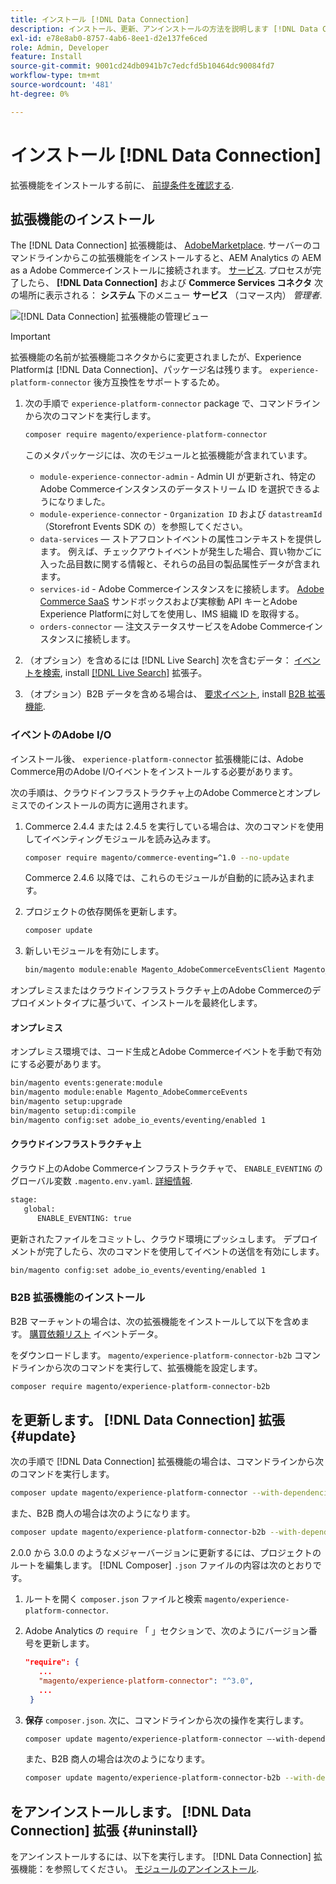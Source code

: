 ```yaml
---
title: インストール [!DNL Data Connection]
description: インストール、更新、アンインストールの方法を説明します [!DNL Data Connection] Adobe Commerceからの拡張。
exl-id: e78e8ab0-8757-4ab6-8ee1-d2e137fe6ced
role: Admin, Developer
feature: Install
source-git-commit: 9001cd24db0941b7c7edcfd5b10464dc90084fd7
workflow-type: tm+mt
source-wordcount: '481'
ht-degree: 0%

---
```


# インストール [!DNL Data Connection]

拡張機能をインストールする前に、 [前提条件を確認する](overview.md#prereqs).

## 拡張機能のインストール

The [!DNL Data Connection] 拡張機能は、 [AdobeMarketplace](https://commercemarketplace.adobe.com/magento-experience-platform-connector.html). サーバーのコマンドラインからこの拡張機能をインストールすると、AEM Analytics の AEM as a Adobe Commerceインストールに接続されます。 [サービス](../landing/saas.md). プロセスが完了したら、 **[!DNL Data Connection]** および **Commerce Services コネクタ** 次の場所に表示される： **システム** 下のメニュー **サービス** （コマース内） _管理者_.

![[!DNL Data Connection] 拡張機能の管理ビュー](assets/epc-adminui.png)

>[!IMPORTANT]
>
>拡張機能の名前が拡張機能コネクタからに変更されましたが、Experience Platformは [!DNL Data Connection]、パッケージ名は残ります。 `experience-platform-connector` 後方互換性をサポートするため。

1. 次の手順で `experience-platform-connector` package で、コマンドラインから次のコマンドを実行します。

   ```bash
   composer require magento/experience-platform-connector
   ```

   このメタパッケージには、次のモジュールと拡張機能が含まれています。

   * `module-experience-connector-admin` - Admin UI が更新され、特定のAdobe Commerceインスタンスのデータストリーム ID を選択できるようになりました。
   * `module-experience-connector` - `Organization ID` および `datastreamId` （Storefront Events SDK の）を参照してください。
   * `data-services`  — ストアフロントイベントの属性コンテキストを提供します。 例えば、チェックアウトイベントが発生した場合、買い物かごに入った品目数に関する情報と、それらの品目の製品属性データが含まれます。
   * `services-id` - Adobe Commerceインスタンスをに接続します。 [Adobe Commerce SaaS](../landing/saas.md) サンドボックスおよび実稼動 API キーとAdobe Experience Platformに対してを使用し、IMS 組織 ID を取得する。
   * `orders-connector`  — 注文ステータスサービスをAdobe Commerceインスタンスに接続します。

1. （オプション）を含めるには [!DNL Live Search] 次を含むデータ： [イベントを検索](events.md#search-events), install [[!DNL Live Search]](../live-search/install.md) 拡張子。

1. （オプション）B2B データを含める場合は、 [要求イベント](events.md#b2b-events), install [B2B 拡張機能](#install-the-b2b-extension).

### イベントのAdobe I/O

インストール後、 `experience-platform-connector` 拡張機能には、Adobe Commerce用のAdobe I/Oイベントをインストールする必要があります。

次の手順は、クラウドインフラストラクチャ上のAdobe Commerceとオンプレミスでのインストールの両方に適用されます。

1. Commerce 2.4.4 または 2.4.5 を実行している場合は、次のコマンドを使用してイベンティングモジュールを読み込みます。

   ```bash
   composer require magento/commerce-eventing=^1.0 --no-update
   ```

   Commerce 2.4.6 以降では、これらのモジュールが自動的に読み込まれます。

1. プロジェクトの依存関係を更新します。

   ```bash
   composer update
   ```

1. 新しいモジュールを有効にします。

   ```bash
   bin/magento module:enable Magento_AdobeCommerceEventsClient Magento_AdobeCommerceEventsGenerator Magento_AdobeIoEventsClient Magento_AdobeCommerceOutOfProcessExtensibility
   ```

オンプレミスまたはクラウドインフラストラクチャ上のAdobe Commerceのデプロイメントタイプに基づいて、インストールを最終化します。

#### オンプレミス

オンプレミス環境では、コード生成とAdobe Commerceイベントを手動で有効にする必要があります。

```bash
bin/magento events:generate:module
bin/magento module:enable Magento_AdobeCommerceEvents
bin/magento setup:upgrade
bin/magento setup:di:compile
bin/magento config:set adobe_io_events/eventing/enabled 1
```

#### クラウドインフラストラクチャ上

クラウド上のAdobe Commerceインフラストラクチャで、 `ENABLE_EVENTING` のグローバル変数 `.magento.env.yaml`. [詳細情報](https://experienceleague.adobe.com/docs/commerce-cloud-service/user-guide/configure/env/stage/variables-global.html#enable_eventing).

```bash
stage:
   global:
      ENABLE_EVENTING: true
```

更新されたファイルをコミットし、クラウド環境にプッシュします。 デプロイメントが完了したら、次のコマンドを使用してイベントの送信を有効にします。

```bash
bin/magento config:set adobe_io_events/eventing/enabled 1
```

### B2B 拡張機能のインストール

B2B マーチャントの場合は、次の拡張機能をインストールして以下を含めます。 [購買依頼リスト](events.md#b2b-events) イベントデータ。

をダウンロードします。 `magento/experience-platform-connector-b2b` コマンドラインから次のコマンドを実行して、拡張機能を設定します。

```bash
composer require magento/experience-platform-connector-b2b
```

## を更新します。 [!DNL Data Connection] 拡張 {#update}

次の手順で [!DNL Data Connection] 拡張機能の場合は、コマンドラインから次のコマンドを実行します。

```bash
composer update magento/experience-platform-connector --with-dependencies
```

また、B2B 商人の場合は次のようになります。

```bash
composer update magento/experience-platform-connector-b2b --with-dependencies
```

2.0.0 から 3.0.0 のようなメジャーバージョンに更新するには、プロジェクトのルートを編集します。 [!DNL Composer] `.json` ファイルの内容は次のとおりです。

1. ルートを開く `composer.json` ファイルと検索 `magento/experience-platform-connector`.

1. Adobe Analytics の `require` 「 」セクションで、次のようにバージョン番号を更新します。

   ```json
   "require": {
      ...
      "magento/experience-platform-connector": "^3.0",
      ...
    }
   ```

1. **保存** `composer.json`. 次に、コマンドラインから次の操作を実行します。

   ```bash
   composer update magento/experience-platform-connector –-with-dependencies
   ```

   また、B2B 商人の場合は次のようになります。

   ```bash
   composer update magento/experience-platform-connector-b2b --with-dependencies
   ```

## をアンインストールします。 [!DNL Data Connection] 拡張 {#uninstall}

をアンインストールするには、以下を実行します。 [!DNL Data Connection] 拡張機能：を参照してください。 [モジュールのアンインストール](https://experienceleague.adobe.com/docs/commerce-operations/installation-guide/tutorials/uninstall-modules.html).
